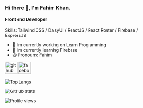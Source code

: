 ### Hi there 👋, I'm Fahim Khan.
#### Front end Developer

Skills: Tailwind CSS / DaisyUI / ReactJS / React Router / Firebase / ExpressJS

- 🔭 I’m currently working on Learn Programming 
- 🌱 I’m currently learning Firebase 
- 😄 Pronouns: Fahim 


[<img src='https://cdn.jsdelivr.net/npm/simple-icons@3.0.1/icons/github.svg' alt='github' height='40'>](https://github.com/fahimKhan2004-dev)  [<img src='https://cdn.jsdelivr.net/npm/simple-icons@3.0.1/icons/facebook.svg' alt='facebook' height='40'>](https://www.facebook.com/https://www.facebook.com/profile.php?id=100081319914274)  

[![Top Langs](https://github-readme-stats.vercel.app/api/top-langs/?username=fahimKhan2004-dev)](https://github.com/anuraghazra/github-readme-stats)

![GitHub stats](https://github-readme-stats.vercel.app/api?username=fahimKhan2004-dev&show_icons=true)  

![Profile views](https://gpvc.arturio.dev/fahimKhan2004-dev)  
